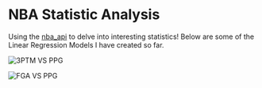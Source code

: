 # NBA Statistic Analysis
Using the [nba_api](https://github.com/swar/nba_api "NBA API Repo") to delve into interesting statistics! Below are some of the Linear Regression Models I have created so far.

![3PTM VS PPG](https://user-images.githubusercontent.com/63413238/89665042-f47ec500-d8cf-11ea-8e61-3ce045e481fe.png)

![FGA VS PPG](https://user-images.githubusercontent.com/63413238/89665073-02cce100-d8d0-11ea-86a5-d2c48d29022c.png)

